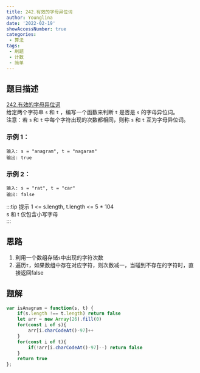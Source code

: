 ```yaml
---
title: 242.有效的字母异位词
author: Younglina
date: '2022-02-19'
showAccessNumber: true
categories:
 - 算法
tags:
 - 刷题
 - 计数
 - 简单
--- 
```

## 题目描述
[242.有效的字母异位词](https://leetcode-cn.com/problems/valid-anagram/)  
给定两个字符串 `s` 和 `t` ，编写一个函数来判断 `t` 是否是 `s` 的字母异位词。  
注意：若 `s` 和 `t` 中每个字符出现的次数都相同，则称 `s` 和 `t` 互为字母异位词。  

### 示例 1：
```
输入: s = "anagram", t = "nagaram"  
输出: true  
```

### 示例 2：
```
输入: s = "rat", t = "car"  
输出: false  
```

:::tip 提示
1 <= s.length, t.length <= 5 * 104  
s 和 t 仅包含小写字母  
:::

## 思路
1. 利用一个数组存储`s`中出现的字符次数
2. 遍历`t`，如果数组中存在对应字符，则次数减一，当碰到不存在的字符时，直接返回false

## 题解
```javascript
var isAnagram = function(s, t) {
    if(s.length !== t.length) return false
    let arr = new Array(26).fill(0)
    for(const i of s){
        arr[i.charCodeAt()-97]++
    }
    for(const i of t){
        if(!arr[i.charCodeAt()-97]--) return false
    }
    return true
};
```